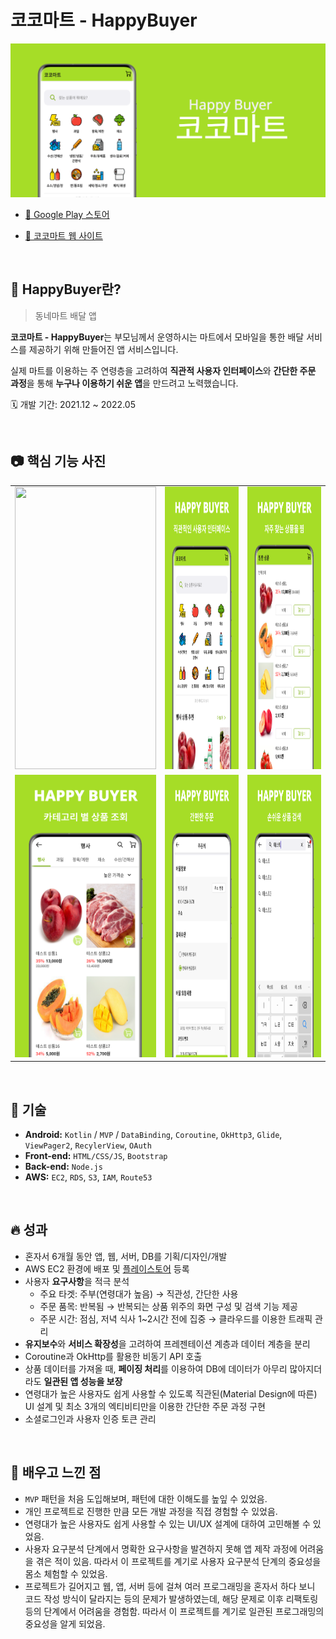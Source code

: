 # **코코마트 - HappyBuyer**

![앱 그래픽 이미지](https://github.com/younhwan97/happy-buyer-app/blob/develop/happy_buyer_app_graphic_img.png?raw=true)

- [🔗 Google Play 스토어](https://play.google.com/store/apps/details?id=kr.co.younhwan.happybuyer)

- [🔗 코코마트 웹 사이트](http://happybuyer.co.kr)

<br>

## 📌 HappyBuyer란?

> 동네마트 배달 앱

**코코마트 - HappyBuyer**는 부모님께서 운영하시는 마트에서 모바일을 통한 배달 서비스를 제공하기 위해 만들어진 앱 서비스입니다. 

실제 마트를 이용하는 주 연령층을 고려하여 **직관적 사용자 인터페이스**와 **간단한 주문 과정**을 통해 **누구나 이용하기 쉬운 앱**을 만드려고 노력했습니다.

🗓 개발 기간: 2021.12 ~ 2022.05

<br>

## 📷 핵심 기능 사진

<table>
  <tr>
    <td><img width="226px" height="452px" src="https://github.com/younhwan97/happy-buyer-app/blob/develop/happy_buyer_app_screen_shot.gif?raw=true"/></td>
    <td><img width="226px" height="452px" src="https://github.com/younhwan97/happy-buyer-app/blob/develop/happy_buyer_app_screen_shot_1.png?raw=true"/></td>
    <td><img width="226px" height="452px" src="https://github.com/younhwan97/happy-buyer-app/blob/develop/happy_buyer_app_screen_shot_2.png?raw=true"/></td>
  </tr>
  <tr>
     <td><img width="226px" height="452px" src="https://github.com/younhwan97/happy-buyer-app/blob/develop/happy_buyer_app_screen_shot_3.png?raw=true"/></td>
    <td><img width="226px" height="452px" src="https://github.com/younhwan97/happy-buyer-app/blob/develop/happy_buyer_app_screen_shot_4.png?raw=true"/></td>
    <td><img width="226px" height="452px" src="https://github.com/younhwan97/happy-buyer-app/blob/develop/happy_buyer_app_screen_shot_5.png?raw=true"/></td>
  </tr>    
 </table>

<br>

## 🚀 기술

- **Android:** `Kotlin` / `MVP` / `DataBinding`, `Coroutine`, `OkHttp3`, `Glide`, `ViewPager2`, `RecylerView`, `OAuth`
- **Front-end:** `HTML/CSS/JS`, `Bootstrap`
- **Back-end:** `Node.js`
- **AWS:** `EC2`, `RDS`, `S3`, `IAM`, `Route53`

<br>

## 🔥 성과

- 혼자서 6개월 동안 앱, 웹, 서버, DB를 기획/디자인/개발
- AWS EC2 환경에 배포 및 [플레이스토어](https://play.google.com/store/apps/details?id=kr.co.younhwan.happybuyer) 등록
- 사용자 **요구사항**을 적극 분석
  - 주요 타겟: 주부(연령대가 높음) → 직관성, 간단한 사용
  - 주문 품목: 반복됨 → 반복되는 상품 위주의 화면 구성 및 검색 기능 제공
  - 주문 시간: 점심, 저녁 식사 1~2시간 전에 집중 → 클라우드를 이용한 트래픽 관리
- **유지보수**와 **서비스 확장성**을 고려하여 프레젠테이션 계층과 데이터 계층을 분리
- Coroutine과 OkHttp를 활용한 비동기 API 호출
- 상품 데이터를 가져올 때, **페이징 처리**를 이용하여 DB에 데이터가 아무리 많아지더라도 **일관된 앱 성능을 보장**
- 연령대가 높은 사용자도 쉽게 사용할 수 있도록 직관된(Material Design에 따른) UI 설계 및 최소 3개의 엑티비티만을 이용한 간단한 주문 과정 구현
- 소셜로그인과 사용자 인증 토큰 관리

<br>

## 🤔 배우고 느낀 점

- `MVP` 패턴을 처음 도입해보며, 패턴에 대한 이해도를 높잎 수 있었음.
- 개인 프로젝트로 진행한 만큼 모든 개발 과정을 직접 경험할 수 있었음.
- 연령대가 높은 사용자도 쉽게 사용할 수 있는 UI/UX 설계에 대하여 고민해볼 수 있었음.
- 사용자 요구분석 단계에서 명확한 요구사항을 발견하지 못해 앱 제작 과정에 어려움을 겪은 적이 있음. 따라서 이 프로젝트를 계기로 사용자 요구분석 단계의 중요성을 몸소 체험할 수 있었음.
- 프로젝트가 길어지고 웹, 앱, 서버 등에 걸쳐 여러 프로그래밍을 혼자서 하다 보니 코드 작성 방식이 달라지는 등의 문제가 발생하였는데, 해당 문제로 이후 리팩토링 등의 단계에서 어려움을 경험함. 따라서 이 프로젝트를 계기로 일관된 프로그래밍의 중요성을 알게 되었음.